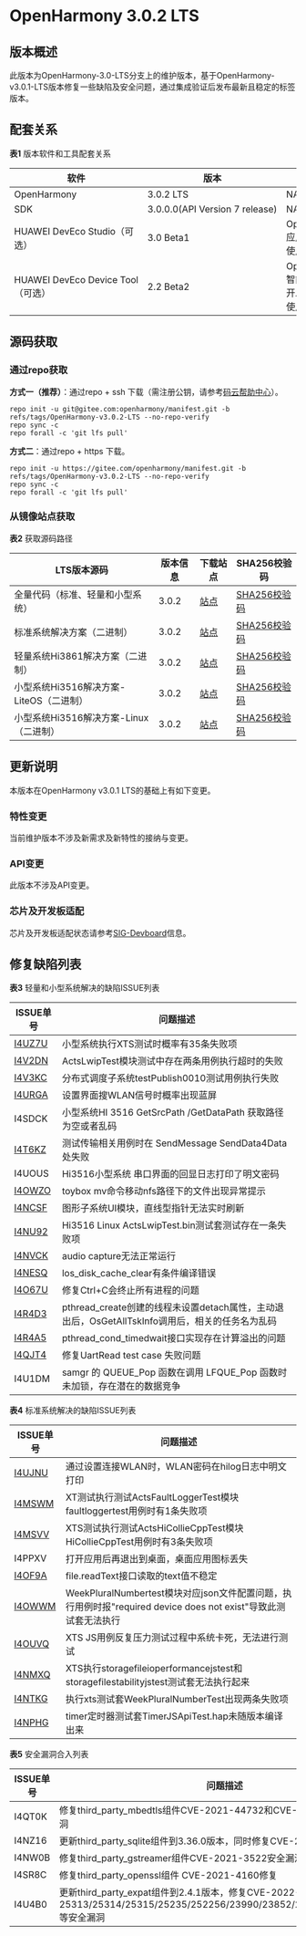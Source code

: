 # OpenHarmony 3.0.2 LTS


## 版本概述

此版本为OpenHarmony-3.0-LTS分支上的维护版本，基于OpenHarmony-v3.0.1-LTS版本修复一些缺陷及安全问题，通过集成验证后发布最新且稳定的标签版本。


## 配套关系

  **表1** 版本软件和工具配套关系

| 软件 | 版本 | 备注 |
| -------- | -------- | -------- |
| OpenHarmony | 3.0.2&nbsp;LTS | NA |
| SDK | 3.0.0.0(API&nbsp;Version&nbsp;7&nbsp;release) | NA |
| HUAWEI&nbsp;DevEco&nbsp;Studio（可选） | 3.0&nbsp;Beta1 | OpenHarmony应用开发推荐使用。 |
| HUAWEI&nbsp;DevEco&nbsp;Device&nbsp;Tool（可选） | 2.2&nbsp;Beta2 | OpenHarmony智能设备集成开发环境推荐使用。 |


## 源码获取


### 通过repo获取

**方式一（推荐）**：通过repo + ssh 下载（需注册公钥，请参考[码云帮助中心](https://gitee.com/help/articles/4191)）。


```
repo init -u git@gitee.com:openharmony/manifest.git -b refs/tags/OpenHarmony-v3.0.2-LTS --no-repo-verify
repo sync -c
repo forall -c 'git lfs pull'
```

**方式二**：通过repo + https 下载。


```
repo init -u https://gitee.com/openharmony/manifest.git -b refs/tags/OpenHarmony-v3.0.2-LTS --no-repo-verify
repo sync -c
repo forall -c 'git lfs pull'
```


### 从镜像站点获取

  **表2** 获取源码路径

| **LTS版本源码** | **版本信息** | **下载站点** | **SHA256校验码** |
| -------- | -------- | -------- | -------- |
| 全量代码（标准、轻量和小型系统） | 3.0.2 | [站点](https://repo.huaweicloud.com/harmonyos/os/3.0.2/code-v3.0.2-LTS.tar.gz) | [SHA256校验码](https://repo.huaweicloud.com/harmonyos/os/3.0.2/code-v3.0.2-LTS.tar.gz.sha256) |
| 标准系统解决方案（二进制） | 3.0.2 | [站点](https://repo.huaweicloud.com/harmonyos/os/3.0.2/standard.tar.gz) | [SHA256校验码](https://repo.huaweicloud.com/harmonyos/os/3.0.2/standard.tar.gz.sha256) |
| 轻量系统Hi3861解决方案（二进制） | 3.0.2 | [站点](https://repo.huaweicloud.com/harmonyos/os/3.0.2/hispark_pegasus.tar.gz) | [SHA256校验码](https://repo.huaweicloud.com/harmonyos/os/3.0.2/hispark_pegasus.tar.gz.sha256) |
| 小型系统Hi3516解决方案-LiteOS（二进制） | 3.0.2 | [站点](https://repo.huaweicloud.com/harmonyos/os/3.0.2/hispark_taurus.tar.gz) | [SHA256校验码](https://repo.huaweicloud.com/harmonyos/os/3.0.2/hispark_taurus.tar.gz.sha256) |
| 小型系统Hi3516解决方案-Linux（二进制） | 3.0.2 | [站点](https://repo.huaweicloud.com/harmonyos/os/3.0.2/hispark_taurus_linux.tar.gz) | [SHA256校验码](https://repo.huaweicloud.com/harmonyos/os/3.0.2/hispark_taurus_linux.tar.gz.sha256) |


## 更新说明

本版本在OpenHarmony v3.0.1 LTS的基础上有如下变更。


### 特性变更

当前维护版本不涉及新需求及新特性的接纳与变更。


### API变更

此版本不涉及API变更。


### 芯片及开发板适配

芯片及开发板适配状态请参考[SIG-Devboard](https://gitee.com/openharmony/community/blob/master/sig/sig-devboard/sig_devboard_cn.md)信息。


## 修复缺陷列表

  **表3** 轻量和小型系统解决的缺陷ISSUE列表

| ISSUE单号 | 问题描述 |
| -------- | -------- |
| [I4UZ7U](https://gitee.com/openharmony/xts_acts/issues/I4UZ7U?from=project-issue) | 小型系统执行XTS测试时概率有35条失败项 |
| [I4V2DN](https://gitee.com/openharmony/xts_acts/issues/I4V2DN?from=project-issue) | ActsLwipTest模块测试中存在两条用例执行超时的失败 |
| [I4V3KC](https://gitee.com/openharmony/xts_acts/issues/I4V3KC?from=project-issue) | 分布式调度子系统testPublish0010测试用例执行失败 |
| [I4URGA](https://gitee.com/openharmony/applications_sample_camera/issues/I4URGA?from=project-issue) | 设置界面搜WLAN信号时概率出现蓝屏 |
| I4SDCK | 小型系统HI&nbsp;3516&nbsp;GetSrcPath&nbsp;/GetDataPath&nbsp;获取路径为空或者乱码 |
| [I4T6KZ](https://gitee.com/openharmony/communication_dsoftbus/issues/I4T6KZ) | 测试传输相关用例时在&nbsp;SendMessage&nbsp;SendData4Data处失败 |
| I4UOUS | Hi3516小型系统&nbsp;串口界面的回显日志打印了明文密码 |
| [I4OWZO](https://gitee.com/openharmony/third_party_toybox/issues/I4OWZO) | toybox&nbsp;mv命令移动nfs路径下的文件出现异常提示 |
| [I4NCSF](https://gitee.com/openharmony/graphic_ui/issues/I4NCSF) | 图形子系统UI模块，直线型指针无法实时刷新 |
| [I4NU92](https://gitee.com/openharmony/communication_wifi/issues/I4NU92) | Hi3516&nbsp;Linux&nbsp;ActsLwipTest.bin测试套测试存在一条失败项 |
| [I4NVCK](https://gitee.com/openharmony/applications_sample_camera/issues/I4NVCK) | audio&nbsp;capture无法正常运行 |
| [I4NESQ](https://gitee.com/openharmony/kernel_liteos_a/issues/I4NESQ) | los_disk_cache_clear有条件编译错误 |
| [I4O67U](https://gitee.com/openharmony/kernel_liteos_a/issues/I4O67U) | 修复Ctrl+C会终止所有进程的问题 |
| [I4R4D3](https://gitee.com/openharmony/kernel_liteos_m/issues/I4R4D3) | pthread_create创建的线程未设置detach属性，主动退出后，OsGetAllTskInfo调用后，相关的任务名为乱码 |
| [I4R4A5](https://gitee.com/openharmony/kernel_liteos_m/issues/I4R4A5) | pthread_cond_timedwait接口实现存在计算溢出的问题 |
| [I4QJT4](https://gitee.com/openharmony/drivers_adapter_khdf_linux/issues/I4QJT4) | 修复UartRead&nbsp;test&nbsp;case&nbsp;失败问题 |
| I4U1DM | samgr&nbsp;的&nbsp;QUEUE_Pop&nbsp;函数在调用&nbsp;LFQUE_Pop&nbsp;函数时未加锁，存在潜在的数据竞争 |

  **表4** 标准系统解决的缺陷ISSUE列表

| ISSUE单号 | 问题描述 |
| -------- | -------- |
| [I4UJNU](https://gitee.com/openharmony/applications_settings/issues/I4UJNU) | 通过设置连接WLAN时，WLAN密码在hilog日志中明文打印 |
| [I4MSWM](https://gitee.com/openharmony/xts_acts/issues/I4MSWM?from=project-issue) | XT测试执行测试ActsFaultLoggerTest模块faultloggertest用例时有1条失败项 |
| [I4MSVV](https://gitee.com/openharmony/xts_acts/issues/I4MSVV?from=project-issue) | XTS测试执行测试ActsHiCollieCppTest模块HiCollieCppTest用例时有3条失败项 |
| I4PPXV | 打开应用后再退出到桌面，桌面应用图标丢失 |
| [I4OF9A](https://gitee.com/openharmony/distributeddatamgr_file/issues/I4OF9A?from=project-issue) | file.readText接口读取的text值不稳定 |
| [I4OWWM](https://gitee.com/openharmony/xts_acts/issues/I4OWWM) | WeekPluralNumbertest模块对应json文件配置问题，执行用例时报"required&nbsp;device&nbsp;does&nbsp;not&nbsp;exist"导致此测试套无法执行 |
| [I4OUVQ](https://gitee.com/openharmony/xts_tools/issues/I4OUVQ?from=project-issue) | XTS&nbsp;JS用例反复压力测试过程中系统卡死，无法进行测试 |
| [I4NMXQ](https://gitee.com/openharmony/xts_acts/issues/I4NMXQ?from=project-issue) | XTS执行storagefileioperformancejstest和storagefilestabilityjstest测试套无法执行起来 |
| [I4NTKG](https://gitee.com/openharmony/xts_acts/issues/I4NTKG) | 执行xts测试套WeekPluralNumberTest出现两条失败项 |
| [I4NPHG](https://gitee.com/openharmony/xts_acts/issues/I4NPHG?from=project-issue) | timer定时器测试套TimerJSApiTest.hap未随版本编译出来 |


  **表5** 安全漏洞合入列表

| ISSUE单号 | 问题描述 |
| -------- | -------- |
| I4QT0K | 修复third_party_mbedtls组件CVE-2021-44732和CVE-2021-45450安全漏洞 |
| I4NZ16 | 更新third_party_sqlite组件到3.36.0版本，同时修复CVE-2021-36690安全漏洞 |
| I4NW0B | 修复third_party_gstreamer组件CVE-2021-3522安全漏洞 |
| I4SR8C | 修复third_party_openssl组件&nbsp;CVE-2021-4160修复 |
| I4U4B0 | 更新third_party_expat组件到2.4.1版本，修复CVE-2022-25313/25314/25315/25235/252256/23990/23852/22827/46143/45960等安全漏洞 |
